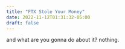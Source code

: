 ```yaml
---
title: "FTX Stole Your Money"
date: 2022-11-12T01:31:32-05:00
draft: false
---
```


and what are you gonna do about it? nothing.